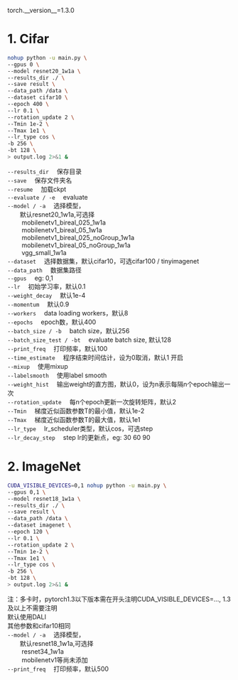 torch.\_\_version\_\_=1.3.0  

# 1. Cifar
```bash
nohup python -u main.py \
--gpus 0 \
--model resnet20_1w1a \
--results_dir ./ \
--save result \
--data_path /data \
--dataset cifar10 \
--epoch 400 \
--lr 0.1 \
--rotation_update 2 \
--Tmin 1e-2 \
--Tmax 1e1 \
--lr_type cos \
-b 256 \
-bt 128 \
> output.log 2>&1 &
```
`--results_dir` &emsp;保存目录  
`--save` &emsp;保存文件夹名  
`--resume` &emsp;加载ckpt  
`--evaluate / -e`  &emsp;evaluate  
`--model / -a` &emsp;选择模型，  
&emsp;&emsp;默认resnet20_1w1a,可选择  
&emsp;&emsp; mobilenetv1_bireal_025_1w1a  
&emsp;&emsp; mobilenetv1_bireal_05_1w1a  
&emsp;&emsp; mobilenetv1_bireal_025_noGroup_1w1a  
&emsp;&emsp; mobilenetv1_bireal_05_noGroup_1w1a  
&emsp;&emsp; vgg_small_1w1a  
`--dataset` &emsp;选择数据集，默认cifar10，可选cifar100 / tinyimagenet  
`--data_path` &emsp;数据集路径  
`--gpus` &emsp;eg: 0,1  
`--lr` &emsp;初始学习率，默认0.1  
`--weight_decay` &emsp;默认1e-4  
`--momentum` &emsp;默认0.9  
`--workers` &emsp;data loading workers，默认8  
`--epochs` &emsp;epoch数，默认400  
`--batch_size / -b` &emsp;batch size，默认256   
`--batch_size_test / -bt` &emsp;evaluate batch size, 默认128  
`--print_freq` &emsp;打印频率，默认100  
`--time_estimate` &emsp;程序结束时间估计，设为0取消，默认1 开启  
`--mixup` &emsp;使用mixup  
`--labelsmooth` &emsp;使用label smooth  
`--weight_hist` &emsp;输出weight的直方图，默认0，设为n表示每隔n个epoch输出一次   
`--rotation_update` &emsp;每n个epoch更新一次旋转矩阵，默认2   
`--Tmin` &emsp;梯度近似函数参数T的最小值，默认1e-2  
`--Tmax` &emsp;梯度近似函数参数T的最大值，默认1e1  
`--lr_type` &emsp;lr_scheduler类型，默认cos，可选step  
`--lr_decay_step` &emsp;step lr的更新点，eg: 30 60 90   

# 2. ImageNet
```bash
CUDA_VISIBLE_DEVICES=0,1 nohup python -u main.py \
--gpus 0,1 \
--model resnet18_1w1a \
--results_dir ./ \
--save result \
--data_path /data \
--dataset imagenet \
--epoch 120 \
--lr 0.1 \
--rotation_update 2 \
--Tmin 1e-2 \
--Tmax 1e1 \
--lr_type cos \
-b 256 \
-bt 128 \
> output.log 2>&1 &
```  
注：多卡时，pytorch1.3以下版本需在开头注明CUDA_VISIBLE_DEVICES=..., 1.3及以上不需要注明    
默认使用DALI  
其他参数和cifar10相同  
`--model / -a` &emsp;选择模型，  
&emsp;&emsp;默认resnet18_1w1a,可选择  
&emsp;&emsp; resnet34_1w1a  
&emsp;&emsp; mobilenetv1等尚未添加   
`--print_freq` &emsp;打印频率，默认500  


